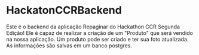 # HackatonCCRBackend
Este é o backend da aplicação Repaginar do Hackathon CCR Segunda Edição! Ele é capaz de realizar a criação de um "Produto" que será vendido na nossa aplicação. Um produto pode ser criado e ter sua foto atualizada. As informações são salvas em um banco postgres.
